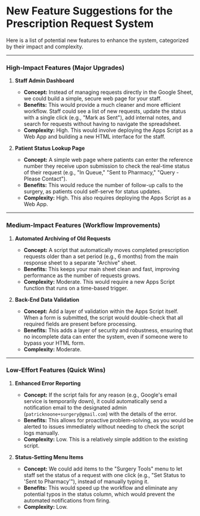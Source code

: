 # New Feature Suggestions for the Prescription Request System

Here is a list of potential new features to enhance the system, categorized by their impact and complexity.

---

### High-Impact Features (Major Upgrades)

1.  **Staff Admin Dashboard**
    *   **Concept:** Instead of managing requests directly in the Google Sheet, we could build a simple, secure web page for your staff.
    *   **Benefits:** This would provide a much cleaner and more efficient workflow. Staff could see a list of new requests, update the status with a single click (e.g., "Mark as Sent"), add internal notes, and search for requests without having to navigate the spreadsheet.
    *   **Complexity:** High. This would involve deploying the Apps Script as a Web App and building a new HTML interface for the staff.

2.  **Patient Status Lookup Page**
    *   **Concept:** A simple web page where patients can enter the reference number they receive upon submission to check the real-time status of their request (e.g., "In Queue," "Sent to Pharmacy," "Query - Please Contact").
    *   **Benefits:** This would reduce the number of follow-up calls to the surgery, as patients could self-serve for status updates.
    *   **Complexity:** High. This also requires deploying the Apps Script as a Web App.

---

### Medium-Impact Features (Workflow Improvements)

1.  **Automated Archiving of Old Requests**
    *   **Concept:** A script that automatically moves completed prescription requests older than a set period (e.g., 6 months) from the main response sheet to a separate "Archive" sheet.
    *   **Benefits:** This keeps your main sheet clean and fast, improving performance as the number of requests grows.
    *   **Complexity:** Moderate. This would require a new Apps Script function that runs on a time-based trigger.

2.  **Back-End Data Validation**
    *   **Concept:** Add a layer of validation within the Apps Script itself. When a form is submitted, the script would double-check that all required fields are present before processing.
    *   **Benefits:** This adds a layer of security and robustness, ensuring that no incomplete data can enter the system, even if someone were to bypass your HTML form.
    *   **Complexity:** Moderate.

---

### Low-Effort Features (Quick Wins)

1.  **Enhanced Error Reporting**
    *   **Concept:** If the script fails for any reason (e.g., Google's email service is temporarily down), it could automatically send a notification email to the designated admin (`patricknoone+surgery@gmail.com`) with the details of the error.
    *   **Benefits:** This allows for proactive problem-solving, as you would be alerted to issues immediately without needing to check the script logs manually.
    *   **Complexity:** Low. This is a relatively simple addition to the existing script.

2.  **Status-Setting Menu Items**
    *   **Concept:** We could add items to the "Surgery Tools" menu to let staff set the status of a request with one click (e.g., "Set Status to 'Sent to Pharmacy'"), instead of manually typing it.
    *   **Benefits:** This would speed up the workflow and eliminate any potential typos in the status column, which would prevent the automated notifications from firing.
    *   **Complexity:** Low.
